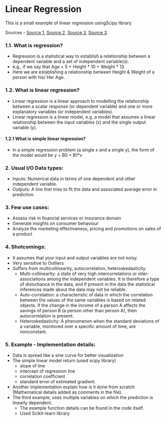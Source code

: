 # Linear Regression
This is a small example of linear regression usingScipy library

Sources - [Source 1](https://www.dezyre.com/data-science-in-r-programming-tutorial/linear-regression-tutorial), [Source 2](https://en.wikipedia.org/wiki/Linear_regression), [Source 3](https://machinelearningmastery.com/linear-regression-for-machine-learning/), [Source 3](https://analyticstraining.com/popular-applications-of-linear-regression-for-businesses/).

### 1.1. What is regression?
- Regression is a statistical way to establish a relationship between a dependent variable and a set of independent variable(s). 
- e.g., if we say that Age = 5 + Height * 10 + Weight * 13
- Here we are establishing a relationship between Height & Weight of a person with his/ Her Age. 
     
### 1.2. What is linear regression?
 - Linear regression is a linear approach to modelling the relationship between a scalar response (or dependent variable) and one or more explanatory variables (or independent variables).  
 - Linear regression is a linear model, e.g. a model that assumes a linear relationship between the input variables (x) and the single output variable (y).
 
 #### 1.2.1 What is simple linear regression?
 - In a simple regression problem (a single x and a single y), the form of the model would be y = B0 + B1*x


### 2. Usual I/O Data types:
- Inputs: Numerical data in terms of one dependent and other independent variable.
- Outputs: A line thet tries to fit the data and associated average error in prediction.


### 3. Few use cases:
- Assess risk in financial services or insurance domain
- Generate insights on consumer behaviour
- Analyze the marketing effectiveness, pricing and promotions on sales of a product


### 4. Shotcomings:
- It assumes that your input and output variables are not noisy.
- Very sensitive to Outliers
- Suffers from multicollinearity, autocorrelation, heteroskedasticity.
  - Multi-collinearity: a state of very high intercorrelations or inter-associations among the independent variables. It is therefore a type of disturbance in the data, and if present in the data the statistical inferences made about the data may not be reliable.
  - Auto-correlation: a characteristic of data in which the correlation between the values of the same variables is based on related objects. If the change in the income of a person A affects the savings of person B (a person other than person A), then autocorrelation is present. 
  - Heteroskedasticity: A phenomenon when the standard deviations of a variable, monitored over a specific amount of time, are nonconstant.

### 5. Example - Implementation details:
- Data is spread like a sine curve for better visualization
- The simple linear model return (used scipy library)
  - slope of line
  - intercept of regression line
  - correlation coefficient
  - standard error of estimated gradient.
- Another implementation explain how is it done from scratch (Mathematical details added as comments in the file). 
- The third example, uses multiple variables on which the prediction is linearly dependent. 
  - The example function details can be found in the code itself.
  - Used Scikit-learn library

